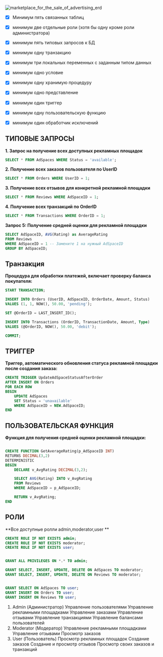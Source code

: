 ![marketplace_for_the_sale_of_advertising_erd](https://github.com/kuistal/marketplace_for_the_sale_of_advertising/assets/73898978/daf4a64f-d2da-4559-95a9-8886ad81aa4c)
- [x] Минимум пять связанных таблиц
- [x] минимум две отдельные роли (хотя бы одну кроме роли администратора)
- [x] минимум пять типовых запросов к БД
- [x] минимум одну транзакцию
- [x] минимум три локальных переменных с заданным типом данных
- [x] минимум одно условие
- [x] минимум одну хранимую процедуру
- [x] минимум одно представление
- [x] минимум один триггер
- [x] минимум одну пользовательскую функцию
- [x] минимум один обработчик исключений



 ## ТИПОВЫЕ ЗАПРОСЫ
**1. Запрос на получение всех доступных рекламных площадок**
```sql
SELECT * FROM AdSpaces WHERE Status = 'available';
```
**2. Получение всех заказов пользователя по UserID**
```sql
SELECT * FROM Orders WHERE UserID = 1;
```
**3. Получение всех отзывов для конкретной рекламной площадки**
```sql
SELECT * FROM Reviews WHERE AdSpaceID = 1;
```
**4. Получение всех транзакций по OrderID**
```sql
SELECT * FROM Transactions WHERE OrderID = 1;
```
**Запрос 5: Получение средней оценки для рекламной площадки**
```sql
SELECT AdSpaceID, AVG(Rating) as AverageRating 
FROM Reviews 
WHERE AdSpaceID = 1 -- Замените 1 на нужный AdSpaceID
GROUP BY AdSpaceID;
```

## Транзакция

**Процедура для обработки платежей, включает проверку баланса покупателя:**

```sql
START TRANSACTION;

INSERT INTO Orders (UserID, AdSpaceID, OrderDate, Amount, Status) 
VALUES (1, 1, NOW(), 50.00, 'pending');

SET @OrderID = LAST_INSERT_ID();

INSERT INTO Transactions (OrderID, TransactionDate, Amount, Type) 
VALUES (@OrderID, NOW(), 50.00, 'debit');

COMMIT;
```

## ТРИГГЕР

**Триггер, автоматического обновления статуса рекламной площадки после создания заказа:**
```sql
CREATE TRIGGER UpdateAdSpaceStatusAfterOrder
AFTER INSERT ON Orders
FOR EACH ROW
BEGIN
    UPDATE AdSpaces
    SET Status = 'unavailable'
    WHERE AdSpaceID = NEW.AdSpaceID;
END 
```

## ПОЛЬЗОВАТЕЛЬСКАЯ ФУНКЦИЯ

**Функция для получения средней оценки рекламной площадки:**

```sql

CREATE FUNCTION GetAverageRating(p_AdSpaceID INT) 
RETURNS DECIMAL(3,2)
DETERMINISTIC
BEGIN
    DECLARE v_AvgRating DECIMAL(3,2);

    SELECT AVG(Rating) INTO v_AvgRating
    FROM Reviews
    WHERE AdSpaceID = p_AdSpaceID;

    RETURN v_AvgRating;
END 
```

## РОЛИ

**Все доступные ролли admin,moderator,user **

```sql
CREATE ROLE IF NOT EXISTS admin;
CREATE ROLE IF NOT EXISTS moderator;
CREATE ROLE IF NOT EXISTS user;


GRANT ALL PRIVILEGES ON *.* TO admin;

GRANT SELECT, INSERT, UPDATE, DELETE ON AdSpaces TO moderator;
GRANT SELECT, INSERT, UPDATE, DELETE ON Reviews TO moderator;


GRANT SELECT ON AdSpaces TO user;
GRANT INSERT ON Orders TO user;
GRANT INSERT ON Reviews TO user;
```
1. Admin (Администратор)
Управление пользователями
Управление рекламными площадками
Управление заказами
Управление отзывами
Управление транзакциями
Управление балансами пользователей
2. Moderator (Модератор)
Управление рекламными площадками
Управление отзывами
Просмотр заказов
3. User (Пользователь)
Просмотр рекламных площадок
Создание заказов
Создание и просмотр отзывов
Просмотр своих заказов и транзакций
